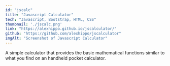 ```yaml
---
id: "jscalc"
title: "Javascript Calculator"
tech: "Javascript, Bootstrap, HTML, CSS"
thumbnail: './jscalc.png'
link: "https://alexhippo.github.io/jscalculator/"
github: "https://github.com/alexhippo/jscalculator"
imgAlt: "Screenshot of Javascript Calculator"
---
```

A simple calculator that provides the basic mathematical functions similar to what you find on an handheld pocket calculator.